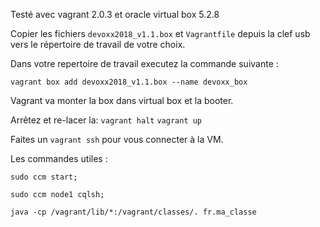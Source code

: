 Testé avec vagrant 2.0.3 et oracle virtual box 5.2.8


Copier les fichiers `devoxx2018_v1.1.box` et `Vagrantfile` depuis la clef usb vers le répertoire de travail de votre choix.



Dans votre repertoire de travail executez la commande suivante :

`vagrant box add devoxx2018_v1.1.box --name devoxx_box`


Vagrant va monter la box dans virtual box et la booter.

Arrêtez et re-lacer la:
`vagrant halt`
`vagrant up`

Faites un `vagrant ssh` pour vous connecter à la VM.



Les commandes utiles :

`sudo ccm start;`

`sudo ccm node1 cqlsh;`

`java -cp /vagrant/lib/*:/vagrant/classes/. fr.ma_classe`
